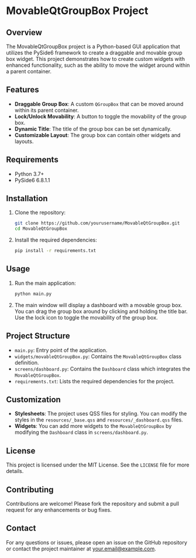 # MovableQtGroupBox Project

## Overview
The MovableQtGroupBox project is a Python-based GUI application that utilizes the PySide6 framework to create a draggable and movable group box widget. This project demonstrates how to create custom widgets with enhanced functionality, such as the ability to move the widget around within a parent container.

## Features
- **Draggable Group Box**: A custom `QGroupBox` that can be moved around within its parent container.
- **Lock/Unlock Movability**: A button to toggle the movability of the group box.
- **Dynamic Title**: The title of the group box can be set dynamically.
- **Customizable Layout**: The group box can contain other widgets and layouts.

## Requirements
- Python 3.7+
- PySide6 6.8.1.1

## Installation
1. Clone the repository:
    ```sh
    git clone https://github.com/yourusername/MovableQtGroupBox.git
    cd MovableQtGroupBox
    ```

2. Install the required dependencies:
    ```sh
    pip install -r requirements.txt
    ```

## Usage
1. Run the main application:
    ```sh
    python main.py
    ```

2. The main window will display a dashboard with a movable group box. You can drag the group box around by clicking and holding the title bar. Use the lock icon to toggle the movability of the group box.

## Project Structure
- `main.py`: Entry point of the application.
- `widgets/movableQtGroupBox.py`: Contains the `MovableQtGroupBox` class definition.
- `screens/dashboard.py`: Contains the `Dashboard` class which integrates the `MovableQtGroupBox`.
- `requirements.txt`: Lists the required dependencies for the project.

## Customization
- **Stylesheets**: The project uses QSS files for styling. You can modify the styles in the `resources/_base.qss` and `resources/_dashboard.qss` files.
- **Widgets**: You can add more widgets to the `MovableQtGroupBox` by modifying the `Dashboard` class in `screens/dashboard.py`.

## License
This project is licensed under the MIT License. See the `LICENSE` file for more details.

## Contributing
Contributions are welcome! Please fork the repository and submit a pull request for any enhancements or bug fixes.

## Contact
For any questions or issues, please open an issue on the GitHub repository or contact the project maintainer at your.email@example.com.